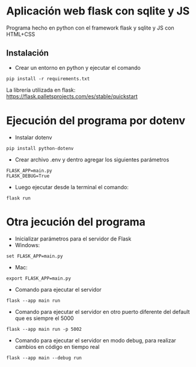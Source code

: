 # Aplicación web flask con sqlite y JS

Programa hecho en python con el framework flask y sqlite y JS con HTML+CSS

## Instalación
- Crear un entorno en python y ejecutar el comando
```
pip install -r requirements.txt
```

La librería utilizada en flask: https://flask.palletsprojects.com/es/stable/quickstart

# Ejecución del programa por dotenv
- Instalar dotenv
```
pip install python-dotenv
```
- Crear archivo .env y dentro agregar los siguientes parámetros
```
FLASK_APP=main.py
FLASK_DEBUG=True
```
- Luego ejecutar desde la terminal el comando:
```
flask run
```

# Otra jecución del programa
- Inicializar parámetros para el servidor de Flask
- Windows: 
```
set FLASK_APP=main.py
```
- Mac:
```
export FLASK_APP=main.py
```

- Comando para ejecutar el servidor
```
flask --app main run
```

- Comando para ejecutar el servidor en otro puerto diferente del default que es siempre el 5000
```
flask --app main run -p 5002
```

- Comando para ejecutar el servidor en modo debug, para realizar cambios en código en tiempo real
```
flask --app main --debug run
```
